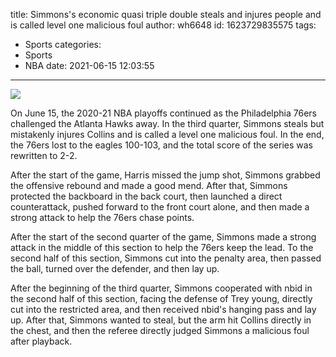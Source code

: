 title: Simmons's economic quasi triple double steals and injures people and is called level one malicious foul
author: wh6648
id: 1623729835575
tags: 
- Sports
categories: 
- Sports
- NBA
date: 2021-06-15 12:03:55
---
![](https://p3.itc.cn/q_70/images01/20210615/d644049b2fbe443a8173bca1a46e2fa7.jpeg)


On June 15, the 2020-21 NBA playoffs continued as the Philadelphia 76ers challenged the Atlanta Hawks away. In the third quarter, Simmons steals but mistakenly injures Collins and is called a level one malicious foul. In the end, the 76ers lost to the eagles 100-103, and the total score of the series was rewritten to 2-2.

After the start of the game, Harris missed the jump shot, Simmons grabbed the offensive rebound and made a good mend. After that, Simmons protected the backboard in the back court, then launched a direct counterattack, pushed forward to the front court alone, and then made a strong attack to help the 76ers chase points.

After the start of the second quarter of the game, Simmons made a strong attack in the middle of this section to help the 76ers keep the lead. To the second half of this section, Simmons cut into the penalty area, then passed the ball, turned over the defender, and then lay up.

After the beginning of the third quarter, Simmons cooperated with nbid in the second half of this section, facing the defense of Trey young, directly cut into the restricted area, and then received nbid's hanging pass and lay up. After that, Simmons wanted to steal, but the arm hit Collins directly in the chest, and then the referee directly judged Simmons a malicious foul after playback.

